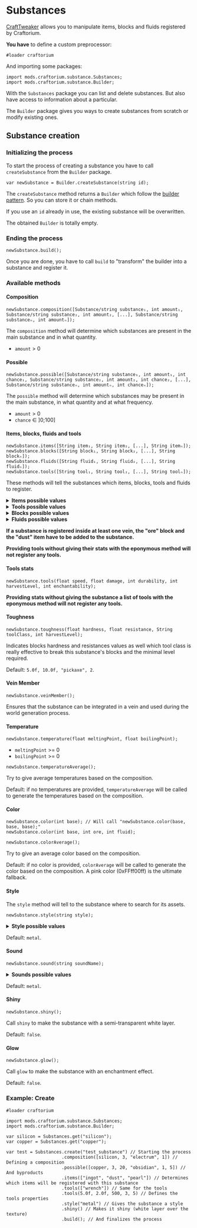 # Substances

[CraftTweaker](https://www.curseforge.com/minecraft/mc-mods/crafttweaker) allows you to manipulate items, blocks and fluids registered by Craftorium.

**You have** to define a custom preprocessor:

```ZenScript
#loader craftorium
```

And importing some packages:

```ZenScript
import mods.craftorium.substance.Substances;
import mods.craftorium.substance.Builder;
```

With the `Substances` package you can list and delete substances. But also have access to information about a particular.

The `Builder` package gives you ways to create substances from scratch or modify existing ones.

## Substance creation

### Initializing the process

To start the process of creating a substance you have to call `createSubstance` from the `Builder` package.

```ZenScript
var newSubstance = Builder.createSubstance(string id);
```

The `createSubstance` method returns a `Builder` which follow the [builder pattern](https://en.wikipedia.org/wiki/Builder_pattern). So you can store it or chain methods.

If you use an `id` already in use, the existing substance will be overwritten.

The obtained `Builder` is totally empty.

### Ending the process

```ZenScript
newSubstance.build();
```

Once you are done, you have to call `build` to "transform" the builder into a substance and register it.

### Available methods

#### Composition

```ZenScript
newSubstance.composition([Substance/string substance₁, int amount₁, Substance/string substance₂, int amount₂, [...], Substance/string substanceₙ, int amountₙ]);
```

The `composition` method will determine which substances are present in the main substance and in what quantity.

- `amount` > 0

#### Possible

```ZenScript
newSubstance.possible([Substance/string substance₁, int amount₁, int chance₁, Substance/string substance₂, int amount₂, int chance₂, [...], Substance/string substanceₙ, int amountₙ, int chanceₙ]);
```

The `possible` method will determine which substances may be present in the main substance, in what quantity and at what frequency.

- `amount` > 0
- `chance` ∈ ]0;100]

#### Items, blocks, fluids and tools

```ZenScript
newSubstance.items([String item₁, String item₂, [...], String itemₙ]);
newSubstance.blocks([String block₁, String block₂, [...], String blockₙ]);
newSubstance.fluids([String fluid₁, String fluid₂, [...], String fluidₙ]);
newSubstance.tools([String tool₁, String tool₂, [...], String toolₙ]);
```

These methods will tell the substances which items, blocks, tools and fluids to register.

<details>
  <summary><b>Items possible values</b></summary>

- "casing"
- "dust"
- "foil"
- "gear"
- "gem"
- "ingot"
- "nugget"
- "pearl"
- "plate"
- "ring"
- "rod"
- "rotor"
- "screw"
- "spring"
- "wire"

</details>

<details>
  <summary><b>Tools possible values</b></summary>

- "axe"
- "cutter"
- "file"
- "hammer"
- "hoe"
- "knife"
- "mortar"
- "pickaxe"
- "saw"
- "screwdriver"
- "shovel"
- "sword"
- "wrench"

</details>

<details>
  <summary><b>Blocks possible values</b></summary>

- "hull"
- "frame"
- "ore"
- "block"

</details>

<details>
  <summary><b>Fluids possible values</b></summary>

- "liquid"

</details>

**If a substance is registered inside at least one vein, the "ore" block and the "dust" item have to be added to the substance.**

**Providing tools without giving their stats with the eponymous method will not register any tools.**

#### Tools stats

```ZenScript
newSubstance.tools(float speed, float damage, int durability, int harvestLevel, int enchantability);
```

**Providing stats without giving the substance a list of tools with the eponymous method will not register any tools.**

#### Toughness

```ZenScript
newSubstance.toughness(float hardness, float resistance, String toolClass, int harvestLevel);
```

Indicates blocks hardness and resistances values as well which tool class is really effective to break this substance's blocks and the minimal level required.

Default: `5.0f, 10.0f, "pickaxe", 2`.

#### Vein Member

```ZenScript
newSubstance.veinMember();
```

Ensures that the substance can be integrated in a vein and used during the world generation process.

#### Temperature

```ZenScript
newSubstance.temperature(float meltingPoint, float boilingPoint);
```

- `meltingPoint` >= 0
- `boilingPoint` >= 0

```ZenScript
newSubstance.temperatureAverage();
```

Try to give average temperatures based on the composition.

Default: if no temperatures are provided, `temperatureAverage` will be called to generate the temperatures based on the composition.

#### Color

```ZenScript
newSubstance.color(int base); // Will call "newSubstance.color(base, base, base);"
newSubstance.color(int base, int ore, int fluid);
```

```ZenScript
newSubstance.colorAverage();
```

Try to give an average color based on the composition.

Default: if no color is provided, `colorAverage` will be called to generate the color based on the composition. A pink color (0xFFff00ff) is the ultimate fallback.

#### Style

The `style` method will tell to the substance where to search for its assets.

```ZenScript
newSubstance.style(string style);
```

<details>
  <summary><b>Style possible values</b></summary>

**You can indicate your own style, but in this case you must provide a resource pack.**

- "gem"
- "metal"
- "mineral"
- "wood"

</details>

Default: `metal`.

#### Sound

```ZenScript
newSubstance.sound(string soundName);
```

<details>
  <summary><b>Sounds possible values</b></summary>

- "metal"
- "wood"
- "stone"
- "sand"

</details>

Default: `metal`.

#### Shiny

```ZenScript
newSubstance.shiny();
```

Call `shiny` to make the substance with a semi-transparent white layer.

Default: `false`.

#### Glow

```ZenScript
newSubstance.glow();
```

Call `glow` to make the substance with an enchantment effect.

Default: `false`.

### Example: Create

```ZenScript
#loader craftorium

import mods.craftorium.substance.Substances;
import mods.craftorium.substance.Builder;

var silicon = Substances.get("silicon");
var copper = Substances.get("copper");

var test = Substances.create("test_substance") // Starting the process
                     .composition([silicon, 3, "electrum", 1]) // Defining a composition
                     .possible([copper, 3, 20, "obsidian", 1, 5]) // And byproducts
                     .items(["ingot", "dust", "pearl"]) // Determines which items will be registered with this substance
                     .tools(["wrench"]) // Same for the tools
                     .tools(5.0f, 2.0f, 500, 3, 5) // Defines the tools properties
                     .style("metal") // Gives the substance a style
                     .shiny() // Makes it shiny (white layer over the texture)
                     .build(); // And finalizes the process
```